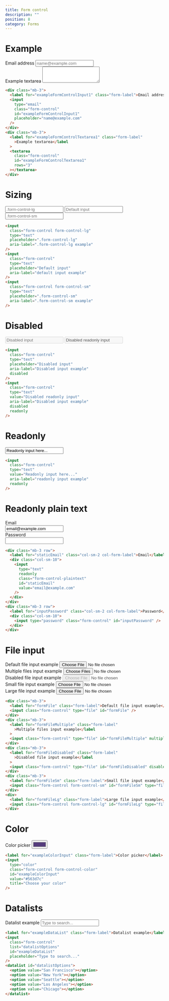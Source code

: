 ```yaml
---
title: Form control
description: ""
position: 8
category: Forms
---
```


# Example

<div class="bd-example">
  <div class="mb-3">
    <label for="exampleFormControlInput1" class="form-label">Email address</label>
    <input type="email" class="form-control" id="exampleFormControlInput1" placeholder="name@example.com">
  </div>
  <div class="mb-3">
    <label for="exampleFormControlTextarea1" class="form-label">Example textarea</label>
    <textarea class="form-control" id="exampleFormControlTextarea1" rows="3"></textarea>
  </div>
</div>

```html
<div class="mb-3">
  <label for="exampleFormControlInput1" class="form-label">Email address</label>
  <input
    type="email"
    class="form-control"
    id="exampleFormControlInput1"
    placeholder="name@example.com"
  />
</div>
<div class="mb-3">
  <label for="exampleFormControlTextarea1" class="form-label"
    >Example textarea</label
  >
  <textarea
    class="form-control"
    id="exampleFormControlTextarea1"
    rows="3"
  ></textarea>
</div>
```

# Sizing

<div class="bd-example">
  <input class="form-control form-control-lg" type="text" placeholder=".form-control-lg"
    aria-label=".form-control-lg example">
  <input class="form-control" type="text" placeholder="Default input" aria-label="default input example">
  <input class="form-control form-control-sm" type="text" placeholder=".form-control-sm"
    aria-label=".form-control-sm example">
</div>

```html
<input
  class="form-control form-control-lg"
  type="text"
  placeholder=".form-control-lg"
  aria-label=".form-control-lg example"
/>
<input
  class="form-control"
  type="text"
  placeholder="Default input"
  aria-label="default input example"
/>
<input
  class="form-control form-control-sm"
  type="text"
  placeholder=".form-control-sm"
  aria-label=".form-control-sm example"
/>
```

# Disabled

<div class="bd-example">
  <input class="form-control" type="text" placeholder="Disabled input" aria-label="Disabled input example" disabled>
  <input class="form-control" type="text" value="Disabled readonly input" aria-label="Disabled input example" disabled
    readonly>
</div>

```html
<input
  class="form-control"
  type="text"
  placeholder="Disabled input"
  aria-label="Disabled input example"
  disabled
/>
<input
  class="form-control"
  type="text"
  value="Disabled readonly input"
  aria-label="Disabled input example"
  disabled
  readonly
/>
```

# Readonly

<div class="bd-example">
  <input class="form-control" type="text" value="Readonly input here..." aria-label="readonly input example" readonly>
</div>

```html
<input
  class="form-control"
  type="text"
  value="Readonly input here..."
  aria-label="readonly input example"
  readonly
/>
```

# Readonly plain text

<div class="bd-example">
  <div class="mb-3 row">
    <label for="staticEmail" class="col-sm-2 col-form-label">Email</label>
    <div class="col-sm-10">
      <input type="text" readonly class="form-control-plaintext" id="staticEmail" value="email@example.com">
    </div>
  </div>
  <div class="mb-3 row">
    <label for="inputPassword" class="col-sm-2 col-form-label">Password</label>
    <div class="col-sm-10">
      <input type="password" class="form-control" id="inputPassword">
    </div>
  </div>
</div>

```html
<div class="mb-3 row">
  <label for="staticEmail" class="col-sm-2 col-form-label">Email</label>
  <div class="col-sm-10">
    <input
      type="text"
      readonly
      class="form-control-plaintext"
      id="staticEmail"
      value="email@example.com"
    />
  </div>
</div>
<div class="mb-3 row">
  <label for="inputPassword" class="col-sm-2 col-form-label">Password</label>
  <div class="col-sm-10">
    <input type="password" class="form-control" id="inputPassword" />
  </div>
</div>
```

# File input

<div class="bd-example">
  <div class="mb-3">
    <label for="formFile" class="form-label">Default file input example</label>
    <input class="form-control" type="file" id="formFile">
  </div>
  <div class="mb-3">
    <label for="formFileMultiple" class="form-label">Multiple files input example</label>
    <input class="form-control" type="file" id="formFileMultiple" multiple>
  </div>
  <div class="mb-3">
    <label for="formFileDisabled" class="form-label">Disabled file input example</label>
    <input class="form-control" type="file" id="formFileDisabled" disabled>
  </div>
  <div class="mb-3">
    <label for="formFileSm" class="form-label">Small file input example</label>
    <input class="form-control form-control-sm" id="formFileSm" type="file">
  </div>
  <div>
    <label for="formFileLg" class="form-label">Large file input example</label>
    <input class="form-control form-control-lg" id="formFileLg" type="file">
  </div>
</div>

```html
<div class="mb-3">
  <label for="formFile" class="form-label">Default file input example</label>
  <input class="form-control" type="file" id="formFile" />
</div>
<div class="mb-3">
  <label for="formFileMultiple" class="form-label"
    >Multiple files input example</label
  >
  <input class="form-control" type="file" id="formFileMultiple" multiple />
</div>
<div class="mb-3">
  <label for="formFileDisabled" class="form-label"
    >Disabled file input example</label
  >
  <input class="form-control" type="file" id="formFileDisabled" disabled />
</div>
<div class="mb-3">
  <label for="formFileSm" class="form-label">Small file input example</label>
  <input class="form-control form-control-sm" id="formFileSm" type="file" />
</div>
<div>
  <label for="formFileLg" class="form-label">Large file input example</label>
  <input class="form-control form-control-lg" id="formFileLg" type="file" />
</div>
```

# Color

<div class="bd-example">
  <label for="exampleColorInput" class="form-label">Color picker</label>
  <input type="color" class="form-control form-control-color" id="exampleColorInput" value="#563d7c"
    title="Choose your color">
</div>

```html
<label for="exampleColorInput" class="form-label">Color picker</label>
<input
  type="color"
  class="form-control form-control-color"
  id="exampleColorInput"
  value="#563d7c"
  title="Choose your color"
/>
```

# Datalists

<div class="bd-example">
  <label for="exampleDataList" class="form-label">Datalist example</label>
  <input class="form-control" list="datalistOptions" id="exampleDataList" placeholder="Type to search...">
  <datalist id="datalistOptions">
    <option value="San Francisco">
    <option value="New York">
    <option value="Seattle">
    <option value="Los Angeles">
    <option value="Chicago">
  </datalist>
</div>

```html
<label for="exampleDataList" class="form-label">Datalist example</label>
<input
  class="form-control"
  list="datalistOptions"
  id="exampleDataList"
  placeholder="Type to search..."
/>
<datalist id="datalistOptions">
  <option value="San Francisco"></option>
  <option value="New York"></option>
  <option value="Seattle"></option>
  <option value="Los Angeles"></option>
  <option value="Chicago"></option>
</datalist>
```
